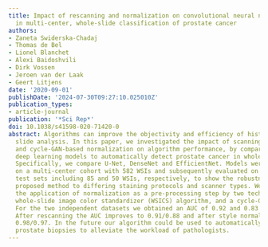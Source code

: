 ```yaml
---
title: Impact of rescanning and normalization on convolutional neural network performance
  in multi-center, whole-slide classification of prostate cancer
authors:
- Zaneta Swiderska-Chadaj
- Thomas de Bel
- Lionel Blanchet
- Alexi Baidoshvili
- Dirk Vossen
- Jeroen van der Laak
- Geert Litjens
date: '2020-09-01'
publishDate: '2024-07-30T09:27:10.025010Z'
publication_types:
- article-journal
publication: '*Sci Rep*'
doi: 10.1038/s41598-020-71420-0
abstract: Algorithms can improve the objectivity and efficiency of histopathologic
  slide analysis. In this paper, we investigated the impact of scanning systems (scanners)
  and cycle-GAN-based normalization on algorithm performance, by comparing different
  deep learning models to automatically detect prostate cancer in whole-slide images.
  Specifically, we compare U-Net, DenseNet and EfficientNet. Models were developed
  on a multi-center cohort with 582 WSIs and subsequently evaluated on two independent
  test sets including 85 and 50 WSIs, respectively, to show the robustness of the
  proposed method to differing staining protocols and scanner types. We also investigated
  the application of normalization as a pre-processing step by two techniques, the
  whole-slide image color standardizer (WSICS) algorithm, and a cycle-GAN based method.
  For the two independent datasets we obtained an AUC of 0.92 and 0.83 respectively.
  After rescanning the AUC improves to 0.91/0.88 and after style normalization to
  0.98/0.97. In the future our algorithm could be used to automatically pre-screen
  prostate biopsies to alleviate the workload of pathologists.
---
```

